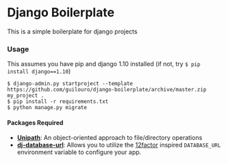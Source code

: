 Django Boilerplate
===========================

This is a simple boilerplate for django projects

### Usage

This assumes you have pip and django 1.10 installed (if not, try `$ pip install django==1.10`)

    $ django-admin.py startproject --template https://github.com/guilouro/django-boilerplate/archive/master.zip my_project .
    $ pip install -r requirements.txt
    $ python manage.py migrate

#### Packages Required
- **[Unipath]**: An object-oriented approach to file/directory operations
- **[dj-database-url]**: Allows you to utilize the [12factor](http://www.12factor.net/backing-services) inspired `DATABASE_URL` environment variable to configure your app.


[Unipath]: https://github.com/mikeorr/Unipath
[dj-database-url]: https://github.com/kennethreitz/dj-database-url
